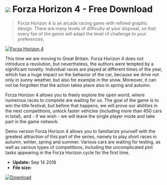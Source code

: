 # ![](https://cdn.softexe.net/static/icon/win.gif) Forza Horizon 4  - Free Download

> Forza Horizon 4 is an arcade racing game with refined graphic design. There are many levels of difficulty at your disposal, so that every fan of the genre will adapt the level of challenge to your preferences.

[![Forza Horizon 4](https://gallery.dpcdn.pl/imgc/Tools/84801/g_-_420x350_1.5_-_x115f57a0-8738-491d-969d-1a97e2d85711.jpg)](https://softexe.net/win/games-entertainment/race/forza-horizon-4:ahbc.html)

This time we are moving to Great Britain. Forza Horizon 4 does not introduce a revolution, but nevertheless, the authors were tempted by a significant novelty. Individual races are played at different times of the year, which has a huge impact on the behavior of the car, because we drive not only in sunny weather, but also for example in the snow. Moreover, it can not be forgotten that the action takes place also in spring and autumn.
 
 Forza Horizon 4 allows you to freely explore the open world, where numerous races to complete are waiting for us. The goal of the game is to win the title festival, but before that happens, we will prove our abilities in the next competitions, unlock faster vehicles (including more than 450 cars in total), and - if we wish - we will leave the single player mode and take part in the game network.
 
 Demo version Forza Horizon 4 allows you to familiarize yourself with the greatest attraction of this part of the series, namely to play short races in autumn, winter, spring and summer. Various cars are waiting for testing, as well as various types of competitions, including the uncomplicated plot tasks appearing in the Forza Horizon cycle for the first time.


- **Update:** Sep 14 2018
- **File size:** 

[![Download](https://cdn.softexe.net/static/img/download.png)](https://softexe.net/win/games-entertainment/race/forza-horizon-4:ahbc.html)

